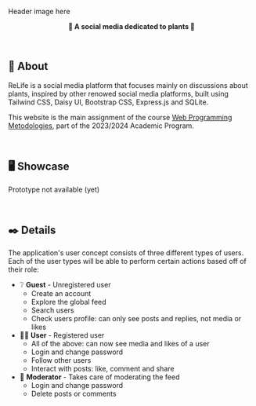 Header image here

<p align="center">
  <strong>🌱 A social media dedicated to plants 🌱</strong>
</p>

<br>

## 🤔 About

ReLife is a social media platform that focuses mainly on discussions about plants, inspired by other renowed social media platforms, built using Tailwind CSS, Daisy UI, Bootstrap CSS, Express.js and SQLite.

This website is the main assignment of the course [Web Programming Metodologies](https://of.uniupo.it/syllabus/didattica.php/en/2023/1932#176019), part of the 2023/2024 Academic Program.

<br>

## 🖥️ Showcase

Prototype not available (yet)

<br>

## ✒️ Details

The application's user concept consists of three different types of users. Each of the user types will be able to perform certain actions based off of their role:

- ❔ **Guest** - Unregistered user
  - Create an account
  - Explore the global feed
  - Search users
  - Check users profile: can only see posts and replies, not media or likes
- 👨‍💻 **User** - Registered user
  - All of the above: can now see media and likes of a user
  - Login and change password
  - Follow other users
  - Interact with posts: like, comment and share
- 🔨 **Moderator** - Takes care of moderating the feed
  - Login and change password
  - Delete posts or comments
